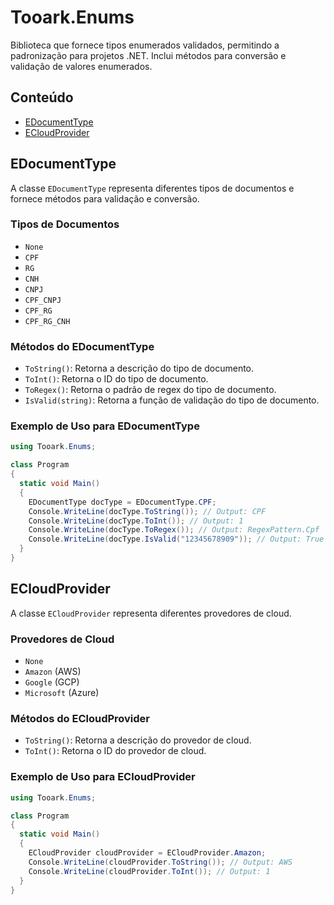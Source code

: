 # Tooark.Enums

Biblioteca que fornece tipos enumerados validados, permitindo a padronização para projetos .NET. Inclui métodos para conversão e validação de valores enumerados.

## Conteúdo

- [EDocumentType](#edocumenttype)
- [ECloudProvider](#ecloudprovider)

## EDocumentType

A classe `EDocumentType` representa diferentes tipos de documentos e fornece métodos para validação e conversão.

### Tipos de Documentos

- `None`
- `CPF`
- `RG`
- `CNH`
- `CNPJ`
- `CPF_CNPJ`
- `CPF_RG`
- `CPF_RG_CNH`

### Métodos do EDocumentType

- `ToString()`: Retorna a descrição do tipo de documento.
- `ToInt()`: Retorna o ID do tipo de documento.
- `ToRegex()`: Retorna o padrão de regex do tipo de documento.
- `IsValid(string)`: Retorna a função de validação do tipo de documento.

### Exemplo de Uso para EDocumentType

```csharp
using Tooark.Enums;

class Program
{
  static void Main()
  {
    EDocumentType docType = EDocumentType.CPF;
    Console.WriteLine(docType.ToString()); // Output: CPF
    Console.WriteLine(docType.ToInt()); // Output: 1
    Console.WriteLine(docType.ToRegex()); // Output: RegexPattern.Cpf
    Console.WriteLine(docType.IsValid("12345678909")); // Output: True ou False dependendo da validade do CPF
  }
}
```

## ECloudProvider

A classe `ECloudProvider` representa diferentes provedores de cloud.

### Provedores de Cloud

- `None`
- `Amazon` (AWS)
- `Google` (GCP)
- `Microsoft` (Azure)

### Métodos do ECloudProvider

- `ToString()`: Retorna a descrição do provedor de cloud.
- `ToInt()`: Retorna o ID do provedor de cloud.

### Exemplo de Uso para ECloudProvider

```csharp
using Tooark.Enums;

class Program
{
  static void Main()
  {
    ECloudProvider cloudProvider = ECloudProvider.Amazon;
    Console.WriteLine(cloudProvider.ToString()); // Output: AWS
    Console.WriteLine(cloudProvider.ToInt()); // Output: 1
  }
}
```
